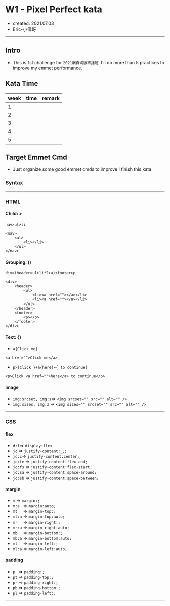 # W1 - Pixel Perfect kata
- created: 2021.07.03
- Eric-小偉哥
---
## Intro
- This is 1st challenge for `2021網頁切版直播班`. I'll do more than 5 practices to improve my emmet performance.

## Kata Time
|   week   |   time   |   remark |
| -------- | -------- | -------- |
| 1     |      |      |
| 2     |      |      |
| 3     |      |      |
| 4     |      |      |
| 5     |      |      |


## Target Emmet Cmd
- Just organize some good emmet cmds to improve I finish this kata.
### Syntax


---
### HTML
#### Child: >
`nav>ul>li`
```html=
<nav>
    <ul>
        <li></li>
    </ul>
</nav>
```

#### Grouping: ()
`div>(header>ul>li*2>a)+footer>p`
```html=
<div>
    <header>
        <ul>
            <li><a href=""></a></li>
            <li><a href=""></a></li>
        </ul>
    </header>
    <footer>
        <p></p>
    </footer>
</div>
```

#### Text: {}
- `a{Click me}`
```html=
<a href="">Click me</a>
```
- `p>{Click }+a{here}+{ to continue}`
```html=
<p>Click <a href="">here</a> to continue</p>
```

#### image
- `img:srcset, img:s`=> `<img srcset="" src="" alt="" />`
- `img:sizes, img:z` => `<img sizes="" srcset="" src="" alt="" />`
---
### CSS
#### flex
- `d:f`=> `display:flex`
- `jc` => `justify-content:_;`;
- `jc:c`=> `justify-content:center;`;
- `jc:fe` => `justify-content:flex-end;`
- `jc:fs` => `justify-content:flex-start;`
- `jc:sa` => `justify-content:space-around;`
- `jc:sb` => `justify-content:space-between;`

#### margin
- `m`  => `margin:;`
- `m:a ` => `margin:auto;`
- `mt  ` => `margin-top:;`
- `mt:a` => `margin-top:auto;`
- `mr  ` => `margin-right:;`
- `mr:a` => `margin-right:auto;`
- `mb  ` => `margin-bottom:;`
- `mb:a` => `margin-bottom:auto;`
- `ml  ` => `margin-left:;`
- `ml:a` => `margin-left:auto;`


#### padding
- `p ` => `padding:;`
- `pt` => `padding-top:;`
- `pr` => `padding-right:;`
- `pb` => `padding-bottom:;`
- `pl` => `padding-left:;`
---

